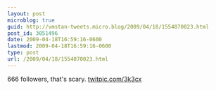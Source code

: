 ```yaml
---
layout: post
microblog: true
guid: http://vmstan-tweets.micro.blog/2009/04/18/1554070023.html
post_id: 3051496
date: 2009-04-18T16:59:16-0600
lastmod: 2009-04-18T16:59:16-0600
type: post
url: /2009/04/18/1554070023.html
---
```

666 followers, that's scary.  [twitpic.com/3k3cx](http://twitpic.com/3k3cx)
